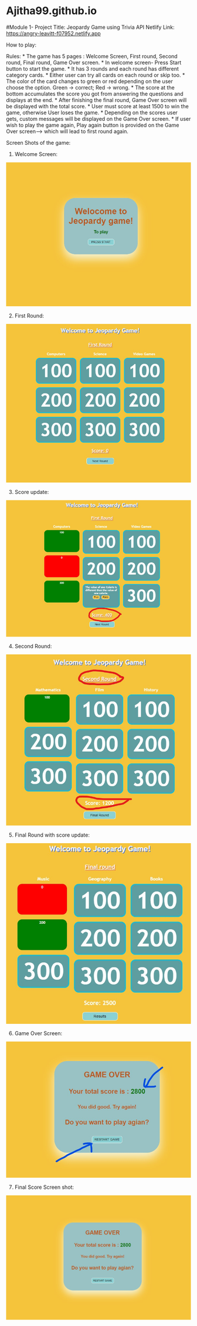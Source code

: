 # Ajitha99.github.io

#Module 1- Project
Title: Jeopardy Game using Trivia API
Netlify Link: https://angry-leavitt-f07952.netlify.app

How to play:

Rules: * The game has 5 pages : Welcome Screen, First round, Second round, Final round, Game Over screen.
       * In welcome screen- Press Start button to start the game.
       * It has 3 rounds and each round has different category cards.
       * Either user can try all cards on each round or skip too.
       * The color of the card changes to green or red depending on the user choose the option. Green -> correct; Red -> wrong.
       * The score at the bottom accumulates the score you got from answering the questions and displays at the end.
       * After finishing the final round, Game Over screen will be displayed with the total score.
       * User must score at least 1500 to win the game, otherwise User loses the game.
       * Depending on the scores user gets, custom messages will be displayed on the Game Over screen.
       * If user wish to play the game again, Play again button is provided on the Game Over screen--> which will lead to first round again.
       
       
       
Screen Shots of the game:

1. Welcome Screen:

<img src = "Jeopardy-trivia-game\.vscode\images\Welcome Screen.jpg">

2. First Round:

<img src = "Jeopardy-trivia-game\.vscode\images\FirstRound screen.jpg">

3. Score update:

<img src = "Jeopardy-trivia-game\.vscode\images\score_update.jpg">

4. Second Round:

<img src = "Jeopardy-trivia-game\.vscode\images\secondRound_withScoreUpd.jpg ">

5. Final Round with score update:

<img src = "Jeopardy-trivia-game\.vscode\images\final round_score update.jpg">

6. Game Over Screen:

<img src = "Jeopardy-trivia-game\.vscode\images\gameover screen.jpg">

7. Final Score Screen shot:

<img src = "Jeopardy-trivia-game\.vscode\images\End_game Screen with score displayed.jpg">







